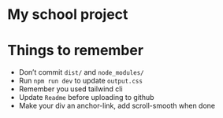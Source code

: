 # My school project 

# Things to remember
- Don’t commit `dist/` and `node_modules/`
- Run `npm run dev` to update `output.css`
- Remember you used tailwind cli
- Update `Readme` before uploading to github
- Make your div an anchor-link, add scroll-smooth when done